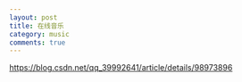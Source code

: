 ```yaml
---
layout: post
title: 在线音乐
category: music
comments: true
---
```


https://blog.csdn.net/qq_39992641/article/details/98973896